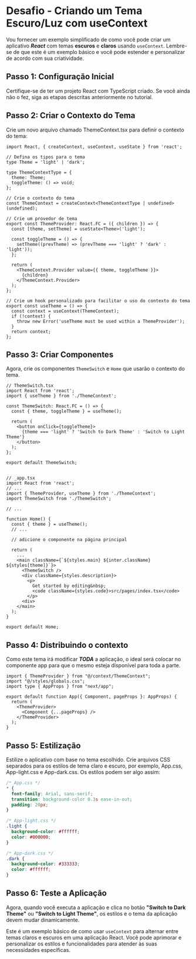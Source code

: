 # Desafio - Criando um Tema Escuro/Luz com useContext

Vou fornecer um exemplo simplificado de como você pode criar um aplicativo ***React*** com temas **escuros** e **claros** usando `useContext`. Lembre-se de que este é um exemplo básico e você pode estender e personalizar de acordo com sua criatividade.

## Passo 1: Configuração Inicial

Certifique-se de ter um projeto React com TypeScript criado. Se você ainda não o fez, siga as etapas descritas anteriormente no tutorial.

## Passo 2: Criar o Contexto do Tema

Crie um novo arquivo chamado ThemeContext.tsx para definir o contexto do tema:

```tsx
import React, { createContext, useContext, useState } from 'react';

// Defina os tipos para o tema
type Theme = 'light' | 'dark';

type ThemeContextType = {
  theme: Theme;
  toggleTheme: () => void;
};

// Crie o contexto do tema
const ThemeContext = createContext<ThemeContextType | undefined>(undefined);

// Crie um provedor de tema
export const ThemeProvider: React.FC = ({ children }) => {
  const [theme, setTheme] = useState<Theme>('light');

  const toggleTheme = () => {
    setTheme((prevTheme) => (prevTheme === 'light' ? 'dark' : 'light'));
  };

  return (
    <ThemeContext.Provider value={{ theme, toggleTheme }}>
      {children}
    </ThemeContext.Provider>
  );
};

// Crie um hook personalizado para facilitar o uso do contexto do tema
export const useTheme = () => {
  const context = useContext(ThemeContext);
  if (!context) {
    throw new Error('useTheme must be used within a ThemeProvider');
  }
  return context;
};
```

## Passo 3: Criar Componentes

Agora, crie os componentes `ThemeSwitch` e `Home` que usarão o contexto do tema.

```tsx
// ThemeSwitch.tsx
import React from 'react';
import { useTheme } from './ThemeContext';

const ThemeSwitch: React.FC = () => {
  const { theme, toggleTheme } = useTheme();

  return (
    <button onClick={toggleTheme}>
      {theme === 'light' ? 'Switch to Dark Theme' : 'Switch to Light Theme'}
    </button>
  );
};

export default ThemeSwitch;


// _app.tsx
import React from 'react';
// ...
import { ThemeProvider, useTheme } from './ThemeContext';
import ThemeSwitch from './ThemeSwitch';

// ...

function Home() {
  const { theme } = useTheme();
  // ...

  // adicione o componente na página principal

  return (
    ...
    <main className={`${styles.main} ${inter.className} ${styles[theme]}`}>
      <ThemeSwitch /> 
      <div className={styles.description}>
        <p>
          Get started by editing&nbsp;
          <code className={styles.code}>src/pages/index.tsx</code>
        </p>
      <div>
    </main>
  );
}

export default Home;
```

## Passo 4: Distribuindo o contexto

Como este tema irá modificar ***TODA*** a aplicação, o ideal será colocar no componente app para que o mesmo esteja disponível para toda a parte.

```tsx
import { ThemeProvider } from "@/context/ThemeContext";
import "@/styles/globals.css";
import type { AppProps } from "next/app";

export default function App({ Component, pageProps }: AppProps) {
  return (
    <ThemeProvider>
      <Component {...pageProps} />
    </ThemeProvider>
  );
}
```

## Passo 5: Estilização

Estilize o aplicativo com base no tema escolhido. Crie arquivos CSS separados para os estilos de tema claro e escuro, por exemplo, App.css, App-light.css e App-dark.css. Os estilos podem ser algo assim:

```css
/* App.css */
* {
  font-family: Arial, sans-serif;
  transition: background-color 0.3s ease-in-out;
  padding: 20px;
}

/* App-light.css */
.light {
  background-color: #ffffff;
  color: #000000;
}

/* App-dark.css */
.dark {
  background-color: #333333;
  color: #ffffff;
}
```

## Passo 6: Teste a Aplicação

Agora, quando você executa a aplicação e clica no botão **"Switch to Dark Theme"** ou **"Switch to Light Theme"**, os estilos e o tema da aplicação devem mudar dinamicamente.

Este é um exemplo básico de como usar `useContext` para alternar entre temas claros e escuros em uma aplicação React. Você pode aprimorar e personalizar os estilos e funcionalidades para atender às suas necessidades específicas.